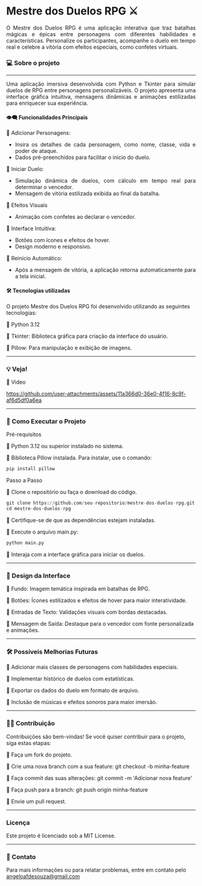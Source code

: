 # Mestre dos Duelos RPG ⚔️

<div align="justify">O Mestre dos Duelos RPG é uma aplicação interativa que traz batalhas mágicas e épicas entre personagens com diferentes habilidades e características. Personalize os participantes, acompanhe o duelo em tempo real e celebre a vitória com efeitos especiais, como confetes virtuais.</div>

### 💻 Sobre o projeto
---

<div align="justify"> Uma aplicação imersiva desenvolvida com Python e Tkinter para simular duelos de RPG entre personagens personalizáveis. O projeto apresenta uma interface gráfica intuitiva, mensagens dinâmicas e animações estilizadas para enriquecer sua experiência.


#### 👁️‍🗨️ Funcionalidades Principais

🔹 Adicionar Personagens:
 - Insira os detalhes de cada personagem, como nome, classe, vida e poder de ataque.
 - Dados pré-preenchidos para facilitar o início do duelo.

🔹 Iniciar Duelo:

 - Simulação dinâmica de duelos, com cálculo em tempo real para determinar o vencedor.
  - Mensagem de vitória estilizada exibida ao final da batalha.

🔹 Efeitos Visuais

 - Animação com confetes ao declarar o vencedor.

🔹 Interface Intuitiva:

 - Botões com ícones e efeitos de hover.
 - Design moderno e responsivo.

🔹 Reinício Automático:

 - Após a mensagem de vitória, a aplicação retorna automaticamente para a tela inicial.

</div>

#### 🛠 Tecnologias utilizadas

O projeto Mestre dos Duelos RPG foi desenvolvido utilizando as seguintes tecnologias:

🔹 Python 3.12

🔹 Tkinter: Biblioteca gráfica para criação da interface do usuário.

🔹 Pillow: Para manipulação e exibição de imagens.

---

### 💡 Veja!

🔹 Video

https://github.com/user-attachments/assets/11a366d0-36e0-4f16-8c9f-af6d5df0a6ea

---

### 🔧 Como Executar o Projeto
Pré-requisitos

🔹 Python 3.12 ou superior instalado no sistema.

🔹 Biblioteca Pillow instalada. Para instalar, use o comando:

```python
pip install pillow
```
Passo a Passo

🔹 Clone o repositório ou faça o download do código.
```python
git clone https://github.com/seu-repositorio/mestre-dos-duelos-rpg.git
cd mestre-dos-duelos-rpg
```
🔹 Certifique-se de que as dependências estejam instaladas.

🔹 Execute o arquivo main.py:
```python
python main.py
```
🔹 Interaja com a interface gráfica para iniciar os duelos.

---

### 🎨 Design da Interface

🔹 Fundo: Imagem temática inspirada em batalhas de RPG.

🔹 Botões: Ícones estilizados e efeitos de hover para maior interatividade.

🔹 Entradas de Texto: Validações visuais com bordas destacadas.

🔹 Mensagem de Saída: Destaque para o vencedor com fonte personalizada e animações.

---

### 🛠 Possíveis Melhorias Futuras

🔹 Adicionar mais classes de personagens com habilidades especiais.

🔹 Implementar histórico de duelos com estatísticas.

🔹 Exportar os dados do duelo em formato de arquivo.

🔹 Inclusão de músicas e efeitos sonoros para maior imersão.

---


###  🤝🏻 Contribuição

Contribuições são bem-vindas! Se você quiser contribuir para o projeto, siga estas etapas:

🔹 Faça um fork do projeto.

🔹 Crie uma nova branch com a sua feature: git checkout -b minha-feature

🔹 Faça commit das suas alterações: git commit -m 'Adicionar nova feature'

🔹 Faça push para a branch: git push origin minha-feature

🔹 Envie um pull request.

---
### Licença

Este projeto é licenciado sob a MIT License.

---
### 📧 Contato
Para mais informações ou para relatar problemas, entre em contato pelo angeloafdesouza@gmail.com


